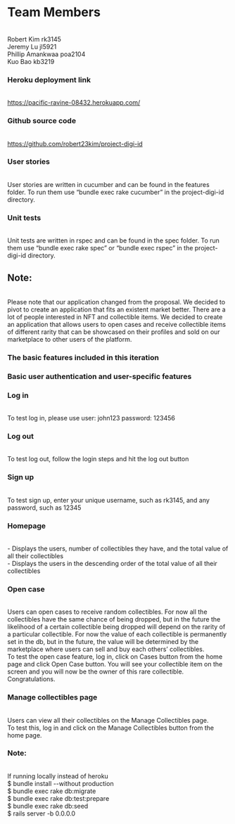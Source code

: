 # Team Members
<br>Robert Kim rk3145
<br>Jeremy Lu jl5921
<br>Phillip Amankwaa poa2104
<br>Kuo Bao kb3219

### Heroku deployment link
<br>https://pacific-ravine-08432.herokuapp.com/

### Github source code
<br>https://github.com/robert23kim/project-digi-id

### User stories
<br>User stories are written in cucumber and can be found in the features folder. To run them use “bundle exec rake cucumber” in the project-digi-id directory.

### Unit tests
<br>Unit tests are written in rspec and can be found in the spec folder. To run them use “bundle exec rake spec” or “bundle exec rspec” in the project-digi-id directory.

## Note: 
<br>Please note that our application changed from the proposal. We decided to pivot to create an application that fits an existent market better. There are a lot of people interested in NFT and collectible items. We decided to create an application that allows users to open cases and receive collectible items of different rarity that can be showcased on their profiles and sold on our marketplace to other users of the platform.

### The basic features included in this iteration

### Basic user authentication and user-specific features
### Log in
<br>To test log in, please use user: john123 password: 123456

### Log out
<br>To test log out, follow the login steps and hit the log out button

### Sign up
<br>To test sign up, enter your unique username, such as rk3145, and any password, such as 12345

### Homepage
<br>- Displays the users, number of collectibles they have, and the total value of all their collectibles
<br>- Displays the users in the descending order of the total value of all their collectibles

### Open case
<br>Users can open cases to receive random collectibles. For now all the collectibles have the same chance of being dropped, but in the future the likelihood of a certain collectible being dropped will depend on the rarity of a particular collectible. For now the value of each collectible is permanently set in the db, but in the future, the value will be determined by the marketplace where users can sell and buy each others’ collectibles. 
<br>To test the open case feature, log in, click on Cases button from the home page and click Open Case button. You will see your collectible item on the screen and you will now be the owner of this rare collectible. Congratulations.

### Manage collectibles page
<br>Users can view all their collectibles on the Manage Collectibles page.
<br>To test this, log in and click on the Manage Collectibles button from the home page. 


### Note:
<br>If running locally instead of heroku
<br>$ bundle install --without production
<br>$ bundle exec rake db:migrate
<br>$ bundle exec rake db:test:prepare
<br>$ bundle exec rake db:seed
<br>$ rails server -b 0.0.0.0
